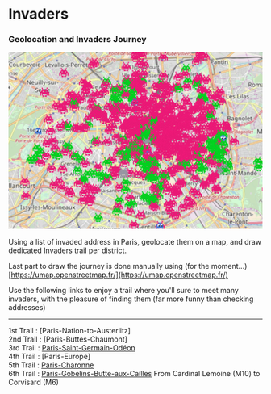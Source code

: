 # Invaders
### Geolocation and Invaders Journey 

![invadermap](./img/invaders.png)  

Using a list of invaded address in Paris, geolocate them on a map, and draw dedicated Invaders trail per district.

Last part to draw the journey is done manually using (for the moment...) [https://umap.openstreetmap.fr/](https://umap.openstreetmap.fr/)    


Use the following links to enjoy a trail where you'll sure to meet many invaders, with the pleasure of finding them (far more funny than checking addresses)  


---


1st Trail : [Paris-Nation-to-Austerlitz]   
2nd Trail : [Paris-Buttes-Chaumont]  
3rd Trail : [Paris-Saint-Germain-Odéon](https://umap.openstreetmap.fr/fr/map/rando-invaders-003_231138#15/48.8557/2.3375)  
4th Trail : [Paris-Europe]   
5th Trail : [Paris-Charonne](https://umap.openstreetmap.fr/fr/map/rando-invader-005_231133#15/48.8583/2.4046)   
6th Trail : [Paris-Gobelins-Butte-aux-Cailles](https://umap.openstreetmap.fr/fr/map/rando_invaders_6_251826) From Cardinal Lemoine (M10) to Corvisard (M6)   

